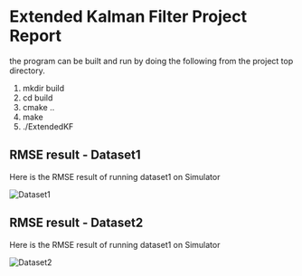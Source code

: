 # Extended Kalman Filter Project Report

the program can be built and run by doing the following from the project top directory.

1. mkdir build
2. cd build
3. cmake ..
4. make
5. ./ExtendedKF


[//]: # (Image References)

[image1]: ./img/Dataset1_RMSE.png.jpg "Dataset1"
[image2]: ./img/Dataset2_RMSE.png.jpg "Dataset2"

## RMSE result - Dataset1

Here is the RMSE result of running dataset1 on Simulator

![Dataset1][image1]



## RMSE result - Dataset2

Here is the RMSE result of running dataset1 on Simulator

![Dataset2][image2]